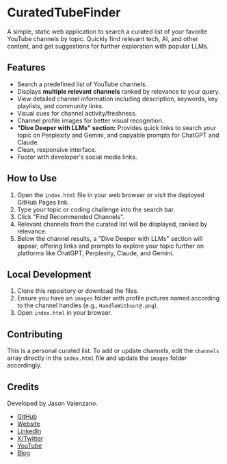 # CuratedTubeFinder

A simple, static web application to search a curated list of your favorite YouTube channels by topic. Quickly find relevant tech, AI, and other content, and get suggestions for further exploration with popular LLMs.

## Features

* Search a predefined list of YouTube channels.
* Displays **multiple relevant channels** ranked by relevance to your query.
* View detailed channel information including description, keywords, key playlists, and community links.
* Visual cues for channel activity/freshness.
* Channel profile images for better visual recognition.
* **"Dive Deeper with LLMs" section:** Provides quick links to search your topic on Perplexity and Gemini, and copyable prompts for ChatGPT and Claude.
* Clean, responsive interface.
* Footer with developer's social media links.

## How to Use

1.  Open the `index.html` file in your web browser or visit the deployed GitHub Pages link.
2.  Type your topic or coding challenge into the search bar.
3.  Click "Find Recommended Channels".
4.  Relevant channels from the curated list will be displayed, ranked by relevance.
5.  Below the channel results, a "Dive Deeper with LLMs" section will appear, offering links and prompts to explore your topic further on platforms like ChatGPT, Perplexity, Claude, and Gemini.

## Local Development

1.  Clone this repository or download the files.
2.  Ensure you have an `images` folder with profile pictures named according to the channel handles (e.g., `HandleWithout@.png`).
3.  Open `index.html` in your browser.

## Contributing

This is a personal curated list. To add or update channels, edit the `channels` array directly in the `index.html` file and update the `images` folder accordingly.

## Credits

Developed by Jason Valenzano.
* [GitHub](https://github.com/jvalenzano)
* [Website](https://www.jasonvalenzano.com)
* [LinkedIn](https://www.linkedin.com/in/jasonvalenzano)
* [X/Twitter](https://x.com/JasonValenzano)
* [YouTube](https://www.youtube.com/channel/UCVzdfgf1G-o_DYkw05Wti-g)
* [Blog](https://medium.com/@jason.s.valenzano)
